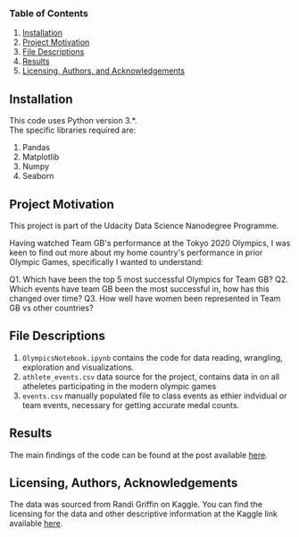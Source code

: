 
### Table of Contents

1. [Installation](#installation)
2. [Project Motivation](#motivation)
3. [File Descriptions](#files)
4. [Results](#results)
5. [Licensing, Authors, and Acknowledgements](#licensing)

## Installation <a name="installation"></a>

This code uses Python version 3.*.<br/>
The specific libraries required are: 

1. Pandas
2. Matplotlib
3. Numpy
4. Seaborn

## Project Motivation<a name="motivation"></a>

This project is part of the Udacity Data Science Nanodegree Programme.

Having watched Team GB's performance at the Tokyo 2020 Olympics, I was keen to find out more about my home country's performance in prior Olympic Games, specifically I wanted to understand:

Q1. Which have been the top 5 most successful Olympics for Team GB?
Q2. Which events have team GB been the most successful in, how has this changed over time?
Q3. How well have women been represented in Team GB vs other countries?

## File Descriptions <a name="files"></a>

1. `OlympicsNotebook.ipynb` contains the code for data reading, wrangling, exploration and visualizations.
2. `athlete_events.csv` data source for the project, contains data in on all atheletes participating in the modern olympic games
3. `events.csv` manually populated file to class events as ethier indvidual or team events, necessary for getting accurate medal counts.


## Results<a name="results"></a>

The main findings of the code can be found at the post available [here](<ADD LINK TO MEDIUM>).

## Licensing, Authors, Acknowledgements<a name="licensing"></a>

The data was sourced from Randi Griffin on Kaggle. You can find the licensing for the data and other descriptive information at the Kaggle link available [here](https://www.kaggle.com/heesoo37/120-years-of-olympic-history-athletes-and-results/version/2).

